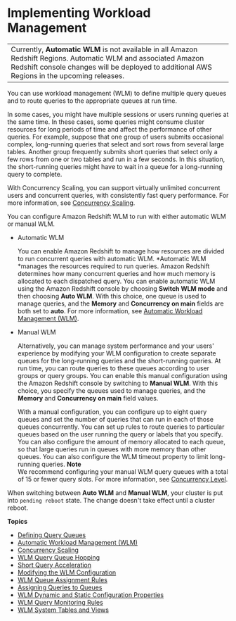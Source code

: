 # Implementing Workload Management<a name="cm-c-implementing-workload-management"></a>


|  | 
| --- |
|  Currently, **Automatic WLM** is not available in all Amazon Redshift Regions\. Automatic WLM and associated Amazon Redshift console changes will be deployed to additional AWS Regions in the upcoming releases\.  | 

You can use workload management \(WLM\) to define multiple query queues and to route queries to the appropriate queues at run time\.

In some cases, you might have multiple sessions or users running queries at the same time\. In these cases, some queries might consume cluster resources for long periods of time and affect the performance of other queries\. For example, suppose that one group of users submits occasional complex, long\-running queries that select and sort rows from several large tables\. Another group frequently submits short queries that select only a few rows from one or two tables and run in a few seconds\. In this situation, the short\-running queries might have to wait in a queue for a long\-running query to complete\. 

With Concurrency Scaling, you can support virtually unlimited concurrent users and concurrent queries, with consistently fast query performance\. For more information, see [Concurrency Scaling](concurrency-scaling.md)\.

You can configure Amazon Redshift WLM to run with either automatic WLM or manual WLM\.
+ Automatic WLM

  You can enable Amazon Redshift to manage how resources are divided to run concurrent queries with automatic WLM\. *Automatic WLM *manages the resources required to run queries\. Amazon Redshift determines how many concurrent queries and how much memory is allocated to each dispatched query\. You can enable automatic WLM using the Amazon Redshift console by choosing **Switch WLM mode** and then choosing **Auto WLM**\. With this choice, one queue is used to manage queries, and the **Memory** and **Concurrency on main** fields are both set to **auto**\. For more information, see [Automatic Workload Management \(WLM\)](automatic-wlm.md)\. 
+ Manual WLM

  Alternatively, you can manage system performance and your users' experience by modifying your WLM configuration to create separate queues for the long\-running queries and the short\-running queries\. At run time, you can route queries to these queues according to user groups or query groups\. You can enable this manual configuration using the Amazon Redshift console by switching to **Manual WLM**\. With this choice, you specify the queues used to manage queries, and the **Memory** and **Concurrency on main** field values\. 

  With a manual configuration, you can configure up to eight query queues and set the number of queries that can run in each of those queues concurrently\. You can set up rules to route queries to particular queues based on the user running the query or labels that you specify\. You can also configure the amount of memory allocated to each queue, so that large queries run in queues with more memory than other queues\. You can also configure the WLM timeout property to limit long\-running queries\. 
**Note**  
We recommend configuring your manual WLM query queues with a total of 15 or fewer query slots\. For more information, see [Concurrency Level](cm-c-defining-query-queues.md#cm-c-defining-query-queues-concurrency-level)\.

When switching between **Auto WLM** and **Manual WLM**, your cluster is put into `pending reboot` state\. The change doesn't take effect until a cluster reboot\.

**Topics**
+ [Defining Query Queues](cm-c-defining-query-queues.md)
+ [Automatic Workload Management \(WLM\)](automatic-wlm.md)
+ [Concurrency Scaling](concurrency-scaling.md)
+ [WLM Query Queue Hopping](wlm-queue-hopping.md)
+ [Short Query Acceleration](wlm-short-query-acceleration.md)
+ [Modifying the WLM Configuration](cm-c-modifying-wlm-configuration.md)
+ [WLM Queue Assignment Rules](cm-c-wlm-queue-assignment-rules.md)
+ [Assigning Queries to Queues](cm-c-executing-queries.md)
+ [WLM Dynamic and Static Configuration Properties](cm-c-wlm-dynamic-properties.md)
+ [WLM Query Monitoring Rules](cm-c-wlm-query-monitoring-rules.md)
+ [WLM System Tables and Views](cm-c-wlm-system-tables-and-views.md)